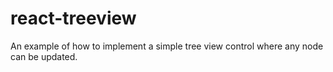 # react-treeview
An example of how to implement a simple tree view control where any node can be updated.
